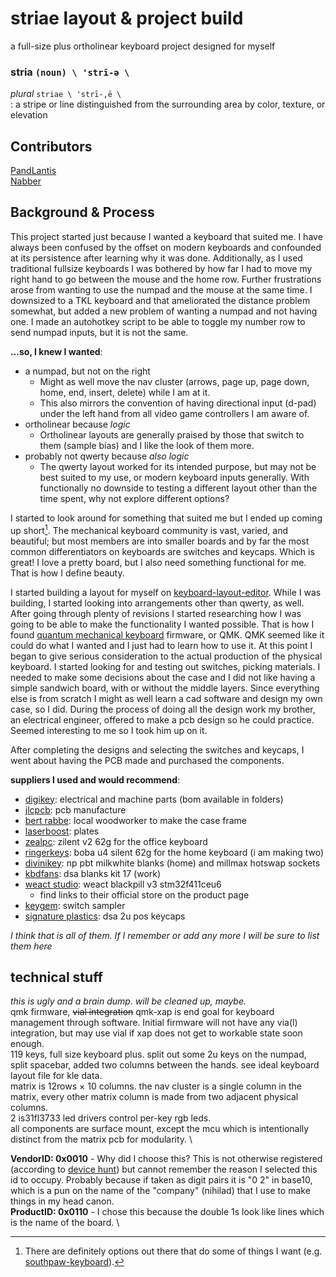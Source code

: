 # striae layout & project build
a full-size plus ortholinear keyboard project designed for myself

### stria `(noun) \ 'strī-ə \`
_plural_ `striae \ 'strī-,ē \` \
: a stripe or line distinguished from the surrounding area by color, texture, or elevation

## Contributors
[PandLantis](https://github.com/PandLantis) \
[Nabber](https://github.com/DKH707)

## Background & Process

This project started just because I wanted a keyboard that suited me. I have always been confused by the offset on modern keyboards and confounded at its persistence after learning why it was done. Additionally, as I used traditional fullsize keyboards I was bothered by how far I had to move my right hand to go between the mouse and the home row. Further frustrations arose from wanting to use the numpad and the mouse at the same time. I downsized to a TKL keyboard and that ameliorated the distance problem somewhat, but added a new problem of wanting a numpad and not having one. I made an autohotkey script to be able to toggle my number row to send numpad inputs, but it is not the same.

**…so, I knew I wanted**:
- a numpad, but not on the right
	- Might as well move the nav cluster (arrows, page up, page down, home, end, insert, delete) while I am at it.
	- This also mirrors the convention of having directional input (d-pad) under the left hand from all video game controllers I am aware of.
- ortholinear because _logic_
	- Ortholinear layouts are generally praised by those that switch to them (sample bias) and I like the look of them more.
- probably not qwerty because _also logic_
	- The qwerty layout worked for its intended purpose, but may not be best suited to my use, or modern keyboard inputs generally. With functionally no downside to testing a different layout other than the time spent, why not explore different options?

I started to look around for something that suited me but I ended up coming up short[^1]. The mechanical keyboard community is vast, varied, and beautiful; but most members are into smaller boards and by far the most common differentiators on keyboards are switches and keycaps. Which is great! I love a pretty board, but I also need something functional for me. That is how I define beauty.

I started building a layout for myself on [keyboard-layout-editor](http://www.keyboard-layout-editor.com). While I was building, I started looking into arrangements other than qwerty, as well. After going through plenty of revisions I started researching how I was going to be able to make the functionality I wanted possible. That is how I found [quantum mechanical keyboard](https://github.com/qmk/qmk_firmware) firmware, or QMK. QMK seemed like it could do what I wanted and I just had to learn how to use it. At this point I began to give serious consideration to the actual production of the physical keyboard. I started looking for and testing out switches, picking materials. I needed to make some decisions about the case and I did not like having a simple sandwich board, with or without the middle layers. Since everything else is from scratch I might as well learn a cad software and design my own case, so I did. During the process of doing all the design work my brother, an electrical engineer, offered to make a pcb design so he could practice. Seemed interesting to me so I took him up on it.

After completing the designs and selecting the switches and keycaps, I went about having the PCB made and purchased the components.

**suppliers I used and would recommend**:
- [digikey]\: electrical and machine parts (bom available in folders)
- [jlcpcb]\: pcb manufacture
- [bert rabbe]\: local woodworker to make the case frame
- [laserboost]\: plates
- [zealpc]\: zilent v2 62g for the office keyboard
- [ringerkeys]\: boba u4 silent 62g for the home keyboard (i am making two)
- [divinikey]\: np pbt milkwhite blanks (home) and millmax hotswap sockets
- [kbdfans]\: dsa blanks kit 17 (work)
- [weact studio]\: weact blackpill v3 stm32f411ceu6
	- find links to their official store on the product page
- [keygem]\: switch sampler
- [signature plastics]\: dsa 2u pos keycaps

_I think that is all of them. If I remember or add any more I will be sure to list them here_

## technical stuff
_this is ugly and a brain dump. will be cleaned up, maybe._ \
qmk firmware, ~~vial integration~~ qmk-xap is end goal for keyboard management through software. Initial firmware will not have any via(l) integration, but may use vial if xap does not get to workable state soon enough. \
119 keys, full size keyboard plus. split out some 2u keys on the numpad, split spacebar, added two columns between the hands. see ideal keyboard layout file for kle data. \
matrix is 12rows × 10 columns. the nav cluster is a single column in the matrix, every other matrix column is made from two adjacent physical columns. \
2 is31fl3733 led drivers control per-key rgb leds. \
all components are surface mount, except the mcu which is intentionally distinct from the matrix pcb for modularity. \

**VendorID: 0x0010** - Why did I choose this? This is not otherwise registered (according to [device hunt](https://devicehunt.com)) but cannot remember the reason I selected this id to occupy. Probably because if taken as digit pairs it is "0 2" in base10, which is a pun on the name of the "company" (nihilad) that I use to make things in my head canon. \
**ProductID: 0x0110** - I chose this because the double 1s look like lines which is the name of the board. \


[^1]: There are definitely options out there that do some of things I want (e.g. [southpaw-keyboard](https://ludovic.chabant.com/devblog/2018/07/24/southpaw-keyboard/)).

[digikey]:https://www.digikey.com
[jlcpcb]:https://jlcpcb.com
[bert rabbe]:http://beraht.com/index.html
[laserboost]:https://www.laserboost.com
[zealpc]:https://zealpc.net
[ringerkeys]:https://ringerkeys.com
[divinikey]:https://divinikey.com
[kbdfans]:https://kbdfans.com
[weact studio]:https://github.com/WeActTC/MiniSTM32F4x1
[keygem]:https://keygem.store
[signature plastics]:https://pimpmykeyboard.com
